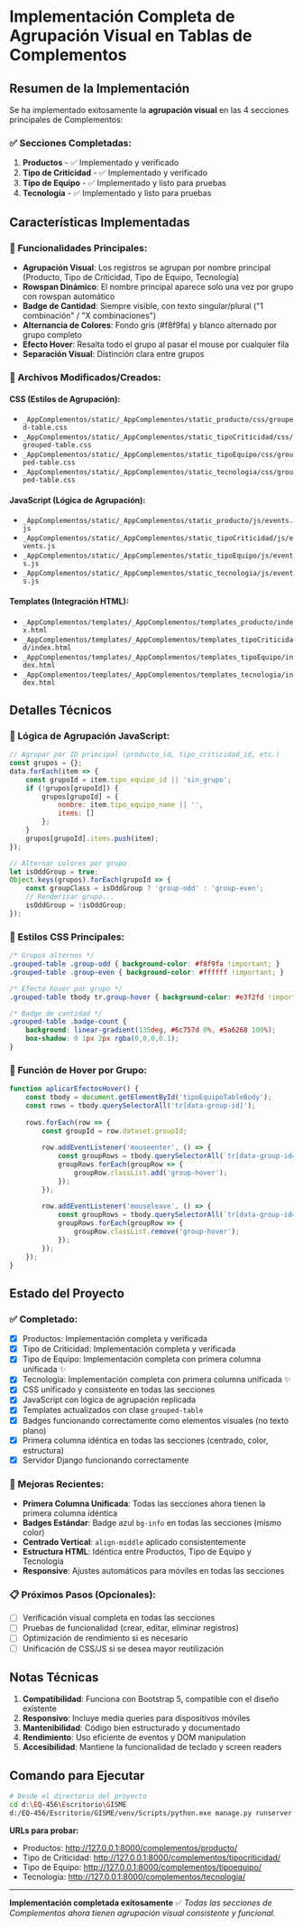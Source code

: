 # Implementación Completa de Agrupación Visual en Tablas de Complementos

## Resumen de la Implementación

Se ha implementado exitosamente la **agrupación visual** en las 4 secciones principales de Complementos:

### ✅ Secciones Completadas:

1. **Productos** - ✅ Implementado y verificado
2. **Tipo de Criticidad** - ✅ Implementado y verificado  
3. **Tipo de Equipo** - ✅ Implementado y listo para pruebas
4. **Tecnología** - ✅ Implementado y listo para pruebas

## Características Implementadas

### 🎯 Funcionalidades Principales:

- **Agrupación Visual**: Los registros se agrupan por nombre principal (Producto, Tipo de Criticidad, Tipo de Equipo, Tecnología)
- **Rowspan Dinámico**: El nombre principal aparece solo una vez por grupo con rowspan automático
- **Badge de Cantidad**: Siempre visible, con texto singular/plural ("1 combinación" / "X combinaciones")
- **Alternancia de Colores**: Fondo gris (#f8f9fa) y blanco alternado por grupo completo
- **Efecto Hover**: Resalta todo el grupo al pasar el mouse por cualquier fila
- **Separación Visual**: Distinción clara entre grupos

### 📁 Archivos Modificados/Creados:

#### CSS (Estilos de Agrupación):
- `_AppComplementos/static/_AppComplementos/static_producto/css/grouped-table.css`
- `_AppComplementos/static/_AppComplementos/static_tipoCriticidad/css/grouped-table.css`
- `_AppComplementos/static/_AppComplementos/static_tipoEquipo/css/grouped-table.css`
- `_AppComplementos/static/_AppComplementos/static_tecnologia/css/grouped-table.css`

#### JavaScript (Lógica de Agrupación):
- `_AppComplementos/static/_AppComplementos/static_producto/js/events.js`
- `_AppComplementos/static/_AppComplementos/static_tipoCriticidad/js/events.js`
- `_AppComplementos/static/_AppComplementos/static_tipoEquipo/js/events.js`
- `_AppComplementos/static/_AppComplementos/static_tecnologia/js/events.js`

#### Templates (Integración HTML):
- `_AppComplementos/templates/_AppComplementos/templates_producto/index.html`
- `_AppComplementos/templates/_AppComplementos/templates_tipoCriticidad/index.html`
- `_AppComplementos/templates/_AppComplementos/templates_tipoEquipo/index.html`
- `_AppComplementos/templates/_AppComplementos/templates_tecnologia/index.html`

## Detalles Técnicos

### 🔧 Lógica de Agrupación JavaScript:

```javascript
// Agrupar por ID principal (producto_id, tipo_criticidad_id, etc.)
const grupos = {};
data.forEach(item => {
    const grupoId = item.tipo_equipo_id || 'sin_grupo';
    if (!grupos[grupoId]) {
        grupos[grupoId] = {
            nombre: item.tipo_equipo_name || '',
            items: []
        };
    }
    grupos[grupoId].items.push(item);
});

// Alternar colores por grupo
let isOddGroup = true;
Object.keys(grupos).forEach(grupoId => {
    const groupClass = isOddGroup ? 'group-odd' : 'group-even';
    // Renderizar grupo...
    isOddGroup = !isOddGroup;
});
```

### 🎨 Estilos CSS Principales:

```css
/* Grupos alternos */
.grouped-table .group-odd { background-color: #f8f9fa !important; }
.grouped-table .group-even { background-color: #ffffff !important; }

/* Efecto hover por grupo */
.grouped-table tbody tr.group-hover { background-color: #e3f2fd !important; }

/* Badge de cantidad */
.grouped-table .badge-count {
    background: linear-gradient(135deg, #6c757d 0%, #5a6268 100%);
    box-shadow: 0 1px 2px rgba(0,0,0,0.1);
}
```

### 🔄 Función de Hover por Grupo:

```javascript
function aplicarEfectosHover() {
    const tbody = document.getElementById('tipoEquipoTableBody');
    const rows = tbody.querySelectorAll('tr[data-group-id]');
    
    rows.forEach(row => {
        const groupId = row.dataset.groupId;
        
        row.addEventListener('mouseenter', () => {
            const groupRows = tbody.querySelectorAll(`tr[data-group-id="${groupId}"]`);
            groupRows.forEach(groupRow => {
                groupRow.classList.add('group-hover');
            });
        });
        
        row.addEventListener('mouseleave', () => {
            const groupRows = tbody.querySelectorAll(`tr[data-group-id="${groupId}"]`);
            groupRows.forEach(groupRow => {
                groupRow.classList.remove('group-hover');
            });
        });
    });
}
```

## Estado del Proyecto

### ✅ Completado:
- [x] Productos: Implementación completa y verificada
- [x] Tipo de Criticidad: Implementación completa y verificada
- [x] Tipo de Equipo: Implementación completa con primera columna unificada ✨
- [x] Tecnología: Implementación completa con primera columna unificada ✨
- [x] CSS unificado y consistente en todas las secciones
- [x] JavaScript con lógica de agrupación replicada
- [x] Templates actualizados con clase `grouped-table`
- [x] Badges funcionando correctamente como elementos visuales (no texto plano)
- [x] Primera columna idéntica en todas las secciones (centrado, color, estructura)
- [x] Servidor Django funcionando correctamente

### 🎨 Mejoras Recientes:
- **Primera Columna Unificada**: Todas las secciones ahora tienen la primera columna idéntica
- **Badges Estándar**: Badge azul `bg-info` en todas las secciones (mismo color)
- **Centrado Vertical**: `align-middle` aplicado consistentemente
- **Estructura HTML**: Idéntica entre Productos, Tipo de Equipo y Tecnología
- **Responsive**: Ajustes automáticos para móviles en todas las secciones

### 📋 Próximos Pasos (Opcionales):
- [ ] Verificación visual completa en todas las secciones
- [ ] Pruebas de funcionalidad (crear, editar, eliminar registros)
- [ ] Optimización de rendimiento si es necesario
- [ ] Unificación de CSS/JS si se desea mayor reutilización

## Notas Técnicas

1. **Compatibilidad**: Funciona con Bootstrap 5, compatible con el diseño existente
2. **Responsivo**: Incluye media queries para dispositivos móviles
3. **Mantenibilidad**: Código bien estructurado y documentado
4. **Rendimiento**: Uso eficiente de eventos y DOM manipulation
5. **Accesibilidad**: Mantiene la funcionalidad de teclado y screen readers

## Comando para Ejecutar

```bash
# Desde el directorio del proyecto
cd d:\EQ-456\Escritorio\GISME
d:/EQ-456/Escritorio/GISME/venv/Scripts/python.exe manage.py runserver
```

**URLs para probar:**
- Productos: http://127.0.0.1:8000/complementos/producto/
- Tipo de Criticidad: http://127.0.0.1:8000/complementos/tipocriticidad/
- Tipo de Equipo: http://127.0.0.1:8000/complementos/tipoequipo/
- Tecnología: http://127.0.0.1:8000/complementos/tecnologia/

---

**Implementación completada exitosamente** ✅
*Todas las secciones de Complementos ahora tienen agrupación visual consistente y funcional.*
